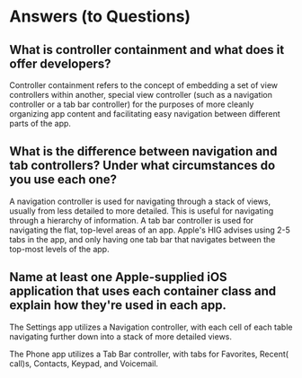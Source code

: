 #  Answers (to Questions)

## What is controller containment and what does it offer developers?

Controller containment refers to the concept of embedding a set of view controllers within another, special view controller (such as a navigation controller or a tab bar controller) for the purposes of more cleanly organizing app content and facilitating easy navigation between different parts of the app.

## What is the difference between navigation and tab controllers? Under what circumstances do you use each one?

A navigation controller is used for navigating through a stack of views, usually from less detailed to more detailed. This is useful for navigating through a hierarchy of information. A tab bar controller is used for navigating the flat, top-level areas of an app. Apple's HIG advises using 2-5 tabs in the app, and only having one tab bar that navigates between the top-most levels of the app.


## Name at least one Apple-supplied iOS application that uses each container class and explain how they're used in each app.

The Settings app utilizes a Navigation controller, with each cell of each table navigating further down into a stack of more detailed views.

The Phone app utilizes a Tab Bar controller, with tabs for Favorites, Recent( call)s, Contacts, Keypad, and Voicemail. 
